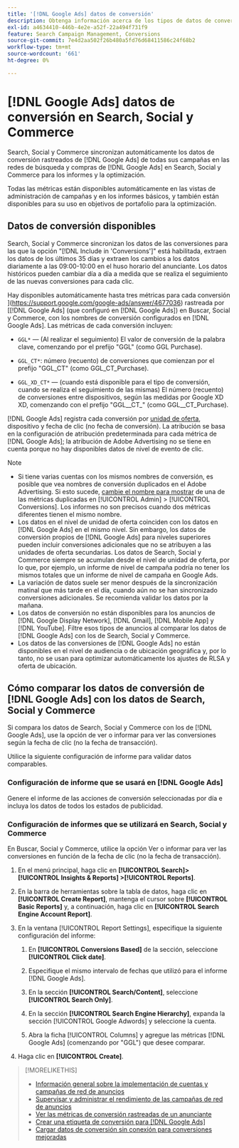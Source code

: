 ```yaml
---
title: '[!DNL Google Ads] datos de conversión'
description: Obtenga información acerca de los tipos de datos de conversión rastreados de  [!DNL Google Ads] disponibles en Buscar, Social y Commerce.
exl-id: a4634410-446b-4e2e-a52f-22a494f731f9
feature: Search Campaign Management, Conversions
source-git-commit: 7e4d2aa502f26b480a5fd76d68411586c24f68b2
workflow-type: tm+mt
source-wordcount: '661'
ht-degree: 0%

---
```


# [!DNL Google Ads] datos de conversión en Search, Social y Commerce

Search, Social y Commerce sincronizan automáticamente los datos de conversión rastreados de [!DNL Google Ads] de todas sus campañas en las redes de búsqueda y compras de [!DNL Google Ads] en Search, Social y Commerce para los informes y la optimización.

Todas las métricas están disponibles automáticamente en las vistas de administración de campañas y en los informes básicos, y también están disponibles para su uso en objetivos de portafolio para la optimización.

## Datos de conversión disponibles

Search, Social y Commerce sincronizan los datos de las conversiones para las que la opción &quot;[!DNL Include in 'Conversions']&quot; está habilitada, extraen los datos de los últimos 35 días y extraen los cambios a los datos diariamente a las 09:00-10:00 en el huso horario del anunciante. Los datos históricos pueden cambiar día a día a medida que se realiza el seguimiento de las nuevas conversiones para cada clic.

Hay disponibles automáticamente hasta tres métricas para cada conversión ](https://support.google.com/google-ads/answer/4677036) rastreada por [[!DNL Google Ads] (que configuró en [!DNL Google Ads]) en Buscar, Social y Commerce, con los nombres de conversión configurados en [!DNL Google Ads]. Las métricas de cada conversión incluyen:

<!--

* `<conversion-name>` &mdash; (When you track it) The conversion value for the keyword, beginning with the "GGL" prefix (such as GGL Purchase).

`CT_<conversion-name>` &mdash; The number (count) of conversions, beginning with the "GGL_CT" prefix (such as GGL_CT_Purchase).

* `XD_<conversion-name>` &mdash; (When available for the conversion type, when you track them) The number (count) of cross-device conversions, as measured by Google, beginning with the "GGL_XD_CT_" prefix (such as GGL_XD_CT_Purchase).

-->

* `GGL*` — (Al realizar el seguimiento) El valor de conversión de la palabra clave, comenzando por el prefijo &quot;GGL&quot; (como GGL Purchase).

* `GGL_CT*`: número (recuento) de conversiones que comienzan por el prefijo &quot;GGL_CT&quot; (como GGL_CT_Purchase).

* `GGL_XD_CT*` — (cuando está disponible para el tipo de conversión, cuando se realiza el seguimiento de las mismas) El número (recuento) de conversiones entre dispositivos, según las medidas por Google XD XD, comenzando con el prefijo &quot;GGL__CT_&quot; (como GGL__CT_Purchase).

[!DNL Google Ads] registra cada conversión por [unidad de oferta](/help/search-social-commerce/glossary.md#a-b), dispositivo y fecha de clic (no fecha de conversión). La atribución se basa en la configuración de atribución predeterminada para cada métrica de [!DNL Google Ads]; la atribución de Adobe Advertising no se tiene en cuenta porque no hay disponibles datos de nivel de evento de clic.

>[!NOTE]
>
>* Si tiene varias cuentas con los mismos nombres de conversión, es posible que vea nombres de conversión duplicados en el Adobe Advertising. Si esto sucede, [cambie el nombre para mostrar](/help/search-social-commerce/admin/conversion-metrics/conversion-metric-edit-display-name.md) de una de las métricas duplicadas en [!UICONTROL Admin] > [!UICONTROL Conversions]. Los informes no son precisos cuando dos métricas diferentes tienen el mismo nombre.
>* Los datos en el nivel de unidad de oferta coinciden con los datos en [!DNL Google Ads] en el mismo nivel. Sin embargo, los datos de conversión propios de [!DNL Google Ads] para niveles superiores pueden incluir conversiones adicionales que no se atribuyen a las unidades de oferta secundarias. Los datos de Search, Social y Commerce siempre se acumulan desde el nivel de unidad de oferta, por lo que, por ejemplo, un informe de nivel de campaña podría no tener los mismos totales que un informe de nivel de campaña en Google Ads.
>* La variación de datos suele ser menor después de la sincronización matinal que más tarde en el día, cuando aún no se han sincronizado conversiones adicionales. Se recomienda validar los datos por la mañana.
>* Los datos de conversión no están disponibles para los anuncios de [!DNL Google Display Network], [!DNL Gmail], [!DNL Mobile App] y [!DNL YouTube]. Filtre esos tipos de anuncios al comparar los datos de [!DNL Google Ads] con los de Search, Social y Commerce.
>* Los datos de las conversiones de [!DNL Google Ads] no están disponibles en el nivel de audiencia o de ubicación geográfica y, por lo tanto, no se usan para optimizar automáticamente los ajustes de RLSA y oferta de ubicación.

## Cómo comparar los datos de conversión de [!DNL Google Ads] con los datos de Search, Social y Commerce

Si compara los datos de Search, Social y Commerce con los de [!DNL Google Ads], use la opción de ver o informar para ver las conversiones según la fecha de clic (no la fecha de transacción).

Utilice la siguiente configuración de informe para validar datos comparables.

### Configuración de informe que se usará en [!DNL Google Ads]

Genere el informe de las acciones de conversión seleccionadas por día e incluya los datos de todos los estados de publicidad.

<!-- 

1. In the main toolbar, select **[!DNL Reports] > [!DNL Report]**.

1. Select **[!DNL + Custom] > [!DNL Table]**.

1. From the left pane, specify the rows and columns in the report:
   
   1. Search for the **[!DNL Day]** field and it drag to the [!DNL Row] section.

   1. Search for the **[!DNL All conv].** field and it drag to the [!DNL Column] section.

   1. Search for the **[!DNL Conversion action]** field and it drag to the [!DNL Column] section.

1. In the report settings toolbar, select **[!DNL Filter] > [!DNL Ad status]**, and then select all boxes.

1. In the report settings toolbar, select **[!DNL Download] > [!DNL Excel .csv]**.

-->

### Configuración de informes que se utilizará en Search, Social y Commerce

En Buscar, Social y Commerce, utilice la opción Ver o informar para ver las conversiones en función de la fecha de clic (no la fecha de transacción).

1. En el menú principal, haga clic en **[!UICONTROL Search]> [!UICONTROL Insights & Reports] >[!UICONTROL Reports]**.

1. En la barra de herramientas sobre la tabla de datos, haga clic en **[!UICONTROL Create Report]**, mantenga el cursor sobre **[!UICONTROL Basic Reports]** y, a continuación, haga clic en **[!UICONTROL Search Engine Account Report]**.

1. En la ventana [!UICONTROL Report Settings], especifique la siguiente configuración del informe:

   1. En **[!UICONTROL Conversions Based]** de la sección, seleccione **[!UICONTROL Click date]**.

   1. Especifique el mismo intervalo de fechas que utilizó para el informe [!DNL Google Ads].

   1. En la sección **[!UICONTROL Search/Content]**, seleccione **[!UICONTROL Search Only]**.

   1. En la sección **[!UICONTROL Search Engine Hierarchy]**, expanda la sección [!UICONTROL Google Adwords] y seleccione la cuenta.

   1. Abra la ficha [!UICONTROL Columns] y agregue las métricas [!DNL Google Ads] (comenzando por &quot;GGL&quot;) que desee comparar.

1. Haga clic en **[!UICONTROL Create]**.

>[!MORELIKETHIS]
>
>* [Información general sobre la implementación de cuentas y campañas de red de anuncios](campaign-implemention-overview.md)
>* [Supervisar y administrar el rendimiento de las campañas de red de anuncios](monitor-performance-campaigns.md)
>* [Ver las métricas de conversión rastreadas de un anunciante](/help/search-social-commerce/admin/conversion-metrics/conversion-metric-view-tracked.md)
>* [Crear una etiqueta de conversión para [!DNL Google Ads]](/help/search-social-commerce/admin/conversion-metrics/conversion-tag-google.md)
>* [Cargar datos de conversión sin conexión para conversiones mejoradas](/help/search-social-commerce/admin/conversion-metrics/upload-data-offline-conversions.md)
